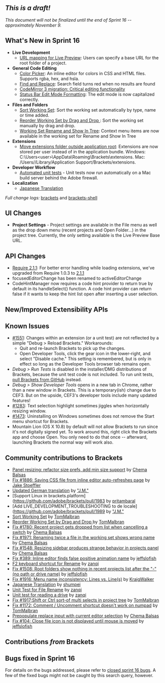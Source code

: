 _This is a draft!_
-------------------
_This document will not be finalized until the end of Sprint 16 -- approximately November 9._

What's New in Sprint 16
-----------------------
* **Live Development**
    * [URL mapping for Live Preview](https://trello.com/card/3-url-mapping-for-live-development/4f90a6d98f77505d7940ce88/664): Users can specify a base URL for the root folder of a project.
* **General Code Editing**
    * [Color Picker](https://trello.com/card/2-color-selector/4f90a6d98f77505d7940ce88/662): An inline editor for colors in CSS and HTML files. Supports rgba, hex, and hsla.
    * [Find and Replace](https://github.com/adobe/brackets/pull/1914): Search field turns red when no results are found
    * [CodeMirror 3 migration: Critical editing functionality](https://trello.com/card/2-codemirror-3-critical-editing-functionality/4f90a6d98f77505d7940ce88/660)
    * [Status Bar Edit Mode Formatting](https://github.com/adobe/brackets/pull/1923): The edit mode is now capitalized correctly.
* **Files and Folders**
    * [Sort Working Set](https://github.com/adobe/brackets/pull/1999): Sort the working set automatically by type, name or time added.
    * [Reorder Working Set by Drag and Drop ](https://github.com/adobe/brackets/pull/1940): Sort the working set manually by drag and drop.
    * [Working Set Rename and Show In Tree](https://github.com/adobe/brackets/pull/1919): Context menu items are now available in the working set for Rename and Show In Tree
* **Extensions**
    * [Move extensions folder outside application root](https://trello.com/card/3-extensions-outside-application-root/4f90a6d98f77505d7940ce88/659): Extensions are now stored per user instead of in the application bundle. Windows: C:\Users\<user>\AppData\Roaming\Brackets\extensions. Mac: /Users/<user>/Library/Application Support/Brackets/extensions.
* **Developer Workflow**
    * [Automated unit tests](https://trello.com/card/2-automate-unit-tests/4f90a6d98f77505d7940ce88/661) - Unit tests now run automatically on a Mac build server behind the Adobe firewall.
* **Localization**
    * [Japanese Translation](https://github.com/adobe/brackets/pull/1929)

_Full change logs:_ [brackets](https://github.com/adobe/brackets/compare/sprint-16...sprint-17#commits_bucket) and [brackets-shell](https://github.com/adobe/brackets-shell/compare/sprint-16...sprint-17#commits_bucket)

UI Changes
----------

* **Project Settings** - Project settings are available in the File menu as well as the drop down menu (recent projects and Open Folder...) in the project tree. Currently, the only setting available is the Live Preview Base URL.

API Changes
-----------
* [Require 2.1.1](https://github.com/adobe/brackets/pull/1968): For better error handling while loading extensions, we've upgraded from Require 1.0.3 to [2.1.1](https://github.com/jrburke/requirejs/wiki/Upgrading-to-RequireJS-2.1)
* focusedEditorChange has been renamed to activeEditorChange
* CodeHintManager now requires a code hint provider to return true by default in its handleSelect() function. A code hint provider can return false if it wants to keep the hint list open after inserting a user selection.

New/Improved Extensibility APIs
-------------------------------

Known Issues
------------
* [#1551](https://github.com/adobe/brackets/issues/1551): Changes within an extension (or a unit test) are not reflected by a simple "Debug > Reload Brackets." Workarounds:
    * Quit and re-launch Brackets to pick up the changes.
    * Open Developer Tools, click the gear icon in the lower-right, and select "Disable cache." This setting is remembered, but is only in effect so long as the Developer Tools browser tab remains open.
* _Debug > Run Tests_ is disabled in the installer/DMG distributions of Brackets, because the unit test code is not included. To run unit tests, [pull Brackets from GitHub](https://github.com/adobe/brackets/wiki/How-to-Hack-on-Brackets#wiki-getcode) instead.
* _Debug > Show Developer Tools_ opens in a new tab in Chrome, rather than a new window in Brackets. This is a temporary(ish) change due to CEF3. But on the upside, CEF3's developer tools include many updated features!
* [#1283](https://github.com/adobe/brackets/issues/1283): Text selection highlight sometimes jiggles when horizontally resizing window.
* [#1473](https://github.com/adobe/brackets/issues/1473): Uninstalling on Windows sometimes does not remove the Start menu shortcut for Brackets.
* Mountain Lion (OS X 10.8) by default will not allow Brackets to run since it's not digitally signed yet.  To work around this, right click the Brackets app and choose Open.  You only need to do that once -- afterward, launching Brackets the normal way will work also.


Community contributions to Brackets
-----------------------------------
* [Panel resizing: refactor size prefs, add min size support](https://github.com/adobe/brackets/pull/1899) by [Chema Balsas](https://github.com/jbalsas)
* [Fix #1886: Saving CSS file from inline editor auto-refreshes page](https://github.com/adobe/brackets/pull/1897) by [Jake Stoeffler](https://github.com/JakeStoeffler)
* [Updated German translation](https://github.com/adobe/brackets/pull/1903) by ["J.M."](https://github.com/mynetx)
* [Support Linux in brackets.platform](https://github.com/adobe/brackets/pull/1983 by [pritambaral](https://github.com/pritambaral)
* [Add LIVE_DEVELOPMENT_TROUBLESHOOTING to de locale](https://github.com/adobe/brackets/pull/1989 by ["J.M."](https://github.com/mynetx)
* [Sort Working Set](https://github.com/adobe/brackets/pull/1999) by [TomMalbran](https://github.com/TomMalbran)
* [Reorder Working Set by Drag and Drop ](https://github.com/adobe/brackets/pull/1940) by [TomMalbran](https://github.com/TomMalbran)
* [Fix #1780: Recent project gets dropped from list when cancelling a switch](https://github.com/adobe/brackets/pull/2013) by [Chema Balsas](https://github.com/jbalsas)
* [Fix #1971: Renaming twice a file in the working set shows wrong name](https://github.com/adobe/brackets/pull/1990) by [Chema Balsas](https://github.com/jbalsas)
* [Fix #1548: Resizing sidebar produces strange behavior in projects panel](https://github.com/adobe/brackets/pull/2040) by [Chema Balsas](https://github.com/jbalsas)
* [Fix #389: Inline editor finds false positive animation name](https://github.com/adobe/brackets/pull/1907) by [jeffslofish](https://github.com/jeffslofish)
* [F2 keyboard shortcut for Rename](https://github.com/adobe/brackets/pull/1922) by [zanqi](https://github.com/zanqi)
* [Fix #1508: Root folders show nothing in recent projects list after the "-" (no path or drive name)](https://github.com/adobe/brackets/pull/1926) by [jeffslofish](https://github.com/jeffslofish)
* [Fix #1916: Menu name inconsistency: Lines vs. Line(s)](https://github.com/adobe/brackets/pull/1928) by [KraigWalker](https://github.com/KraigWalker)
* [Japanese Translation](https://github.com/adobe/brackets/pull/1929) by [shumpei](https://github.com/shumpei)
* [Unit Test for File Rename](https://github.com/adobe/brackets/pull/1939) by [zanqi](https://github.com/zanqi)
* [Unit test for reading a drive](https://github.com/adobe/brackets/pull/2038) by [zanqi](https://github.com/zanqi)
* [Fix #1917:Shift or Ctrl sort-of multi selects in project tree](https://github.com/adobe/brackets/pull/1945) by [TomMalbran](https://github.com/TomMalbran)
* [Fix #1172: Comment / Uncomment shortcut doesn't work on numpad](https://github.com/adobe/brackets/pull/1946) by [TomMalbran](https://github.com/TomMalbran)
* [Prepopulate replace input with current editor selection](https://github.com/adobe/brackets/pull/1964) by [Chema Balsas](https://github.com/jbalsas)
* [Fix #104: Close file icon is not displayed until mouse is moved](https://github.com/adobe/brackets/pull/1969) by [jeffslofish](https://github.com/jeffslofish)

Contributions _from_ Brackets
-----------------------------

Bugs fixed in Sprint 16
-----------------------
For details on the bugs addressed, please refer to [closed sprint 16 bugs](https://github.com/adobe/brackets/issues?labels=sprint+16&state=closed). A few of the fixed bugs might not be caught by this search query, however.